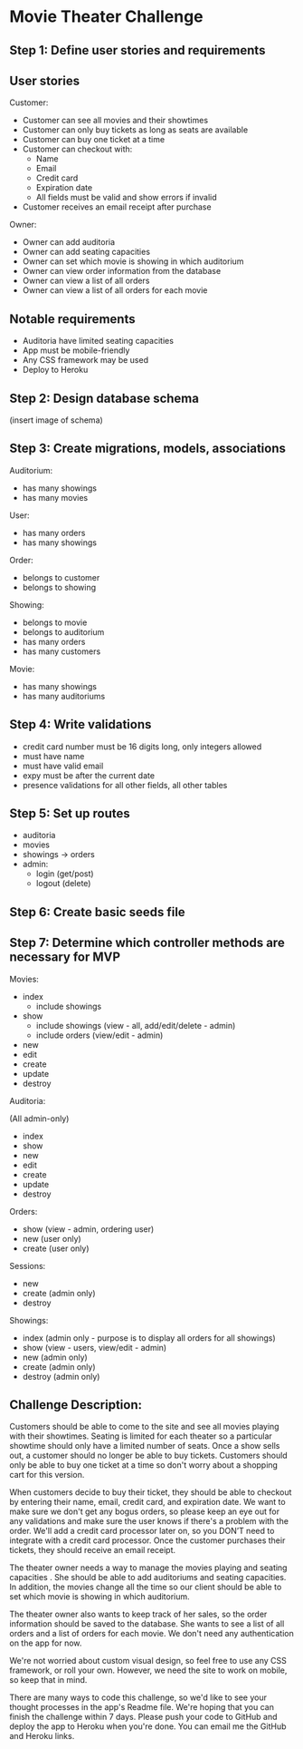 # Movie Theater Challenge

## Step 1: Define user stories and requirements

## User stories

Customer:

- Customer can see all movies and their showtimes
- Customer can only buy tickets as long as seats are available
- Customer can buy one ticket at a time
- Customer can checkout with:
  - Name
  - Email
  - Credit card
  - Expiration date
  - All fields must be valid and show errors if invalid
- Customer receives an email receipt after purchase

Owner:

- Owner can add auditoria
- Owner can add seating capacities
- Owner can set which movie is showing in which auditorium
- Owner can view order information from the database
- Owner can view a list of all orders
- Owner can view a list of all orders for each movie

## Notable requirements

- Auditoria have limited seating capacities
- App must be mobile-friendly
- Any CSS framework may be used
- Deploy to Heroku

## Step 2: Design database schema

(insert image of schema)

## Step 3: Create migrations, models, associations

Auditorium:

- has many showings
- has many movies

User:

- has many orders
- has many showings

Order:

- belongs to customer
- belongs to showing

Showing:

- belongs to movie
- belongs to auditorium
- has many orders
- has many customers

Movie:

- has many showings
- has many auditoriums

## Step 4: Write validations

- credit card number must be 16 digits long, only integers allowed
- must have name
- must have valid email
- expy must be after the current date
- presence validations for all other fields, all other tables

## Step 5: Set up routes

- auditoria
- movies
- showings -> orders
- admin:
  - login (get/post)
  - logout (delete)

## Step 6: Create basic seeds file

## Step 7: Determine which controller methods are necessary for MVP

Movies:

- index
  - include showings
- show
  - include showings
    (view - all, add/edit/delete - admin)
  - include orders
    (view/edit - admin)
- new
- edit
- create
- update
- destroy

Auditoria:

(All admin-only)
- index
- show
- new
- edit
- create
- update
- destroy

Orders:

- show
  (view - admin, ordering user)
- new
  (user only)
- create
  (user only)

Sessions:

- new
- create
  (admin only)
- destroy

Showings:

- index
  (admin only - purpose is to display all orders for all showings)
- show
  (view - users,
  view/edit - admin)
- new
  (admin only)
- create
  (admin only)
- destroy
  (admin only)

## Challenge Description:

Customers should be able to come to the site and see all movies playing with their showtimes. Seating is limited for each theater so a particular showtime should only have a limited number of seats. Once a show sells out, a customer should no longer be able to buy tickets. Customers should only be able to buy one ticket at a time so don't worry about a shopping cart for this version.

When customers decide to buy their ticket, they should be able to checkout by entering their name, email, credit card, and expiration date. We want to make sure we don't get any bogus orders, so please keep an eye out for any validations and make sure the user knows if there's a problem with the order. We'll add a credit card processor later on, so you DON’T need to integrate with a credit card processor. Once the customer purchases their tickets, they should receive an email receipt.

The theater owner needs a way to manage the movies playing and seating capacities . She should be able to add auditoriums and seating capacities. In addition, the movies change all the time so our client should be able to set which movie is showing in which auditorium.

The theater owner also wants to keep track of her sales, so the order information should be saved to the database. She wants to see a list of all orders and a list of orders for each movie. We don't need any authentication on the app for now.

We're not worried about custom visual design, so feel free to use any CSS framework, or roll your own. However, we need the site to work on mobile, so keep that in mind.

There are many ways to code this challenge, so we'd like to see your thought processes in the app's Readme file. We're hoping that you can finish the challenge within 7 days. Please push your code to GitHub and deploy the app to Heroku when you're done. You can email me the GitHub and Heroku links.